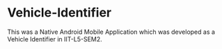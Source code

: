 # Vehicle-Identifier
This was a Native Android Mobile Application which was developed as a Vehicle Identifier in IIT-L5-SEM2.
